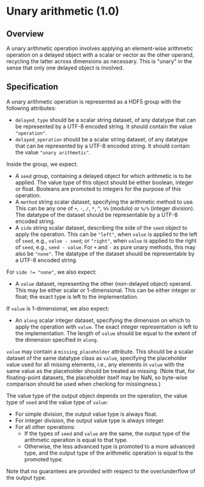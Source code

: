 

# Unary arithmetic (1.0)

## Overview

A unary arithmetic operation involves applying an element-wise arithmetic operation on a delayed object with a scalar or vector as the other operand,
recycling the latter across dimensions as necessary.
This is "unary" in the sense that only one delayed object is involved.

## Specification

A unary arithmetic operation is represented as a HDF5 group with the following attributes:

- `delayed_type` should be a scalar string dataset, of any datatype that can be represented by a UTF-8 encoded string.
  It should contain the value `"operation"`.
- `delayed_operation` should be a scalar string dataset, of any datatype that can be represented by a UTF-8 encoded string.
  It should contain the value `"unary arithmetic"`.

Inside the group, we expect:

- A `seed` group, containing a delayed object for which arithmetic is to be applied.
  The value type of this object should be either boolean, integer or float.
  Booleans are promoted to integers for the purpose of this operation.
- A `method` string scalar dataset, specifying the arithmetic method to use.
  This can be any one of `+`, `-`, `/`, `*`, `^`, `%%` (modulo) or `%/%` (integer division).
  The datatype of the dataset should be representable by a UTF-8 encoded string.
- A `side` string scalar dataset, describing the side of the `seed` object to apply the operation.
  This can be `"left"`, when `value` is applied to the left of `seed`, e.g., `value - seed`;
  or `"right"`, when `value` is applied to the right of `seed`, e.g., `seed - value`.
  For `+` and `-` as pure unary methods, this may also be `"none"`.
  The datatype of the dataset should be representable by a UTF-8 encoded string.

For `side != "none"`, we also expect:

- A `value` dataset, representing the other (non-delayed object) operand.
  This may be either scalar or 1-dimensional.
  This can be either integer or float; the exact type is left to the implementation.

If `value` is 1-dimensional, we also expect:

- An `along` scalar integer dataset, specifying the dimension on which to apply the operation with `value`.
  The exact integer representation is left to the implementation.
  The length of `value` should be equal to the extent of the dimension specified in `along`.

`value` may contain a `missing_placeholder` attribute.
This should be a scalar dataset of the same datatype class as `value`, specifying the placeholder value used for all missing elements,
i.e., any elements in `value` with the same value as the placeholder should be treated as missing.
(Note that, for floating-point datasets, the placeholder itself may be NaN, so byte-wise comparison should be used when checking for missingness.)

The value type of the output object depends on the operation, the value type of `seed` and the value type of `value`:

- For simple division, the output value type is always float.
- For integer division, the output value type is always integer.
- For all other operations:
  - If the types of `seed` and `value` are the same, the output type of the arithmetic operation is equal to that type.
  - Otherwise, the less advanced type is promoted to a more advanced type, and the output type of the arithmetic operation is equal to the promoted type.

Note that no guarantees are provided with respect to the over/underflow of the output type.
